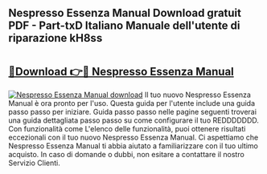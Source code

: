 ## Nespresso Essenza Manual Download gratuit PDF - Part-txD Italiano Manuale dell'utente di riparazione kH8ss

# <h2><a href="http://dffyho.blite.top/?on=Nespresso+Essenza+Manual">🔗Download 👉🔴 Nespresso Essenza Manual</a></h2>

[![Nespresso Essenza Manual download](https://i.imgur.com/lujVjoI.png)](http://dffyho.blite.top/?on=Nespresso+Essenza+Manual)
Il tuo nuovo Nespresso Essenza Manual è ora pronto per l'uso. Questa guida per l'utente include una guida passo passo per iniziare. Guida passo passo nelle pagine seguenti troverai una guida dettagliata passo passo su come configurare il tuo REDDDDDDD. Con funzionalità come L'elenco delle funzionalità, puoi ottenere risultati eccezionali con il tuo nuovo Nespresso Essenza Manual. Ci aspettiamo che Nespresso Essenza Manual ti abbia aiutato a familiarizzare con il tuo ultimo acquisto. In caso di domande o dubbi, non esitare a contattare il nostro Servizio Clienti.
